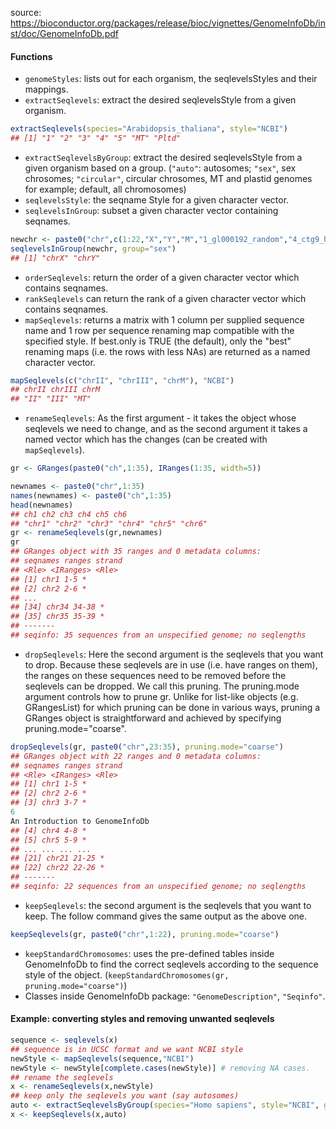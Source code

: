 source: https://bioconductor.org/packages/release/bioc/vignettes/GenomeInfoDb/inst/doc/GenomeInfoDb.pdf

#### Functions
- `genomeStyles`: lists out for each organism, the seqlevelsStyles and their mappings.
- `extractSeqlevels`: extract the desired seqlevelsStyle from a given organism.
```r
extractSeqlevels(species="Arabidopsis_thaliana", style="NCBI")
## [1] "1" "2" "3" "4" "5" "MT" "Pltd"
```
- `extractSeqlevelsByGroup`: extract the desired seqlevelsStyle from a given organism based on a group. (`"auto"`: autosomes; `"sex"`, sex chrosomes; `"circular"`, circular chrosomes, MT and plastid genomes for example; default, all chromosomes)
- `seqlevelsStyle`: the seqname Style for a given character vector.
- `seqlevelsInGroup`: subset a given character vector containing seqnames.
```r
newchr <- paste0("chr",c(1:22,"X","Y","M","1_gl000192_random","4_ctg9_hap1"))
seqlevelsInGroup(newchr, group="sex")
## [1] "chrX" "chrY"
```
- `orderSeqlevels`: return the order of a given character vector which contains seqnames.
- `rankSeqlevels` can return the rank of a given character vector which contains seqnames.
- `mapSeqlevels`: returns a matrix with 1 column per supplied sequence name and 1 row per sequence renaming
map compatible with the specified style. If best.only is TRUE (the default), only the "best"
renaming maps (i.e. the rows with less NAs) are returned as a named character vector.
```r
mapSeqlevels(c("chrII", "chrIII", "chrM"), "NCBI")
## chrII chrIII chrM
## "II" "III" "MT"
```
- `renameSeqlevels`: As the first argument - it takes the object whose seqlevels we need to change, and as the
second argument it takes a named vector which has the changes (can be created with `mapSeqlevels`).
```r
gr <- GRanges(paste0("ch",1:35), IRanges(1:35, width=5))

newnames <- paste0("chr",1:35)
names(newnames) <- paste0("ch",1:35)
head(newnames)
## ch1 ch2 ch3 ch4 ch5 ch6
## "chr1" "chr2" "chr3" "chr4" "chr5" "chr6"
gr <- renameSeqlevels(gr,newnames)
gr
## GRanges object with 35 ranges and 0 metadata columns:
## seqnames ranges strand
## <Rle> <IRanges> <Rle>
## [1] chr1 1-5 *
## [2] chr2 2-6 *
## ...
## [34] chr34 34-38 *
## [35] chr35 35-39 *
## -------
## seqinfo: 35 sequences from an unspecified genome; no seqlengths
```
- `dropSeqlevels`: Here the second argument is the seqlevels that you want to drop. Because these seqlevels are
in use (i.e. have ranges on them), the ranges on these sequences need to be removed before
the seqlevels can be dropped. We call this pruning. The pruning.mode argument controls
how to prune gr. Unlike for list-like objects (e.g. GRangesList) for which pruning can be
done in various ways, pruning a GRanges object is straightforward and achieved by specifying
pruning.mode="coarse".
```r
dropSeqlevels(gr, paste0("chr",23:35), pruning.mode="coarse")
## GRanges object with 22 ranges and 0 metadata columns:
## seqnames ranges strand
## <Rle> <IRanges> <Rle>
## [1] chr1 1-5 *
## [2] chr2 2-6 *
## [3] chr3 3-7 *
6
An Introduction to GenomeInfoDb
## [4] chr4 4-8 *
## [5] chr5 5-9 *
## ... ... ... ...
## [21] chr21 21-25 *
## [22] chr22 22-26 *
## -------
## seqinfo: 22 sequences from an unspecified genome; no seqlengths
```
- `keepSeqlevels`: the second argument is the seqlevels that you want to keep. The follow command gives the same output as the above one.
```r
keepSeqlevels(gr, paste0("chr",1:22), pruning.mode="coarse")
```
- `keepStandardChromosomes`: uses the pre-defined tables inside GenomeInfoDb to find the correct seqlevels according to the sequence style of the object. (`keepStandardChromosomes(gr, pruning.mode="coarse")`)
- Classes inside GenomeInfoDb package: `"GenomeDescription"`, `"Seqinfo"`.

#### Example: converting styles and removing unwanted seqlevels
```r
sequence <- seqlevels(x)
## sequence is in UCSC format and we want NCBI style
newStyle <- mapSeqlevels(sequence,"NCBI")
newStyle <- newStyle[complete.cases(newStyle)] # removing NA cases.
## rename the seqlevels
x <- renameSeqlevels(x,newStyle)
## keep only the seqlevels you want (say autosomes)
auto <- extractSeqlevelsByGroup(species="Homo sapiens", style="NCBI", group="auto")
x <- keepSeqlevels(x,auto)
```
